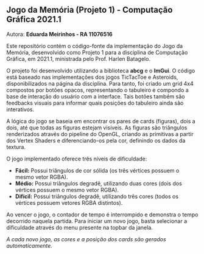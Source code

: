 ## Jogo da Memória (Projeto 1) - Computação Gráfica 2021.1

Autora: **Eduarda Meirinhos - RA 11076516**

Este repositório contém o código-fonte da implementação do Jogo da Memória, desenvolvido como Projeto 1 para a disciplina de Computação Gráfica, em 2021.1, ministrada pelo Prof. Harlen Batagelo.

O projeto foi desenvolvido utilizando a biblioteca **abcg** e o **ImGui**. O código está baseado nas implementações dos jogos TicTacToe e Asteroids, disponibilizados na página da disciplina. Para tanto, foi criado um grid 4x4 compostos por botões opacos, representando o tabuleiro e compondo a base de interação do usuário com a interface. Tais botões também são feedbacks visuais para informar quais posições do tabuleiro ainda são interativos.

A lógica do jogo se baseia em encontrar os pares de cards (figuras), dois a dois, até que todas as figuras estejam visíveis. As figuras são triângulos renderizados através do pipeline do OpenGL, criando as primitivas a partir dos Vertex Shaders e diferenciando-os pela cor, definindo os dados da textura. 

O jogo implementado oferece três níveis de dificuldade:
- **Fácil:** Possui triângulos de cor sólida (os três vértices possuem o mesmo vetor RGBA).
- **Médio:** Possui triângulos degradê, utilizando duas cores (dois dos vértices possuem o mesmo vetor RGBA).
- **Difícil:** Possui triângulos degradê, utilizando três cores (todos os vértices possuem vetores RGBA distintos).

Ao vencer o jogo, o contador de tempo é interrompido e demonstra o tempo decorrido naquela partida. Para iniciar um novo jogo, basta selecionar a dificuldade através do menu presente na topbar da janela.

*A cada novo jogo, as cores e a posição dos cards são gerados automaticamente.*
